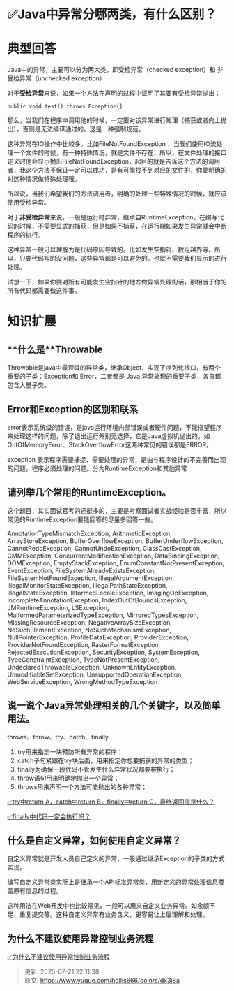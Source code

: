 # ✅Java中异常分哪两类，有什么区别？

# 典型回答
Java中的异常，主要可以分为两大类，即受检异常（checked exception）和 非受检异常（unchecked exception）



对于**受检异常**来说，如果一个方法在声明的过程中证明了其要有受检异常抛出：

`public void test() throws Exception{}`



那么，当我们在程序中调用他的时候，一定要对该异常进行处理（捕获或者向上抛出），否则是无法编译通过的。这是一种强制规范。



这种异常在IO操作中比较多。比如FileNotFoundException ，当我们使用IO流处理一个文件的时候，有一种特殊情况，就是文件不存在，所以，在文件处理的接口定义时他会显示抛出FileNotFoundException，起目的就是告诉这个方法的调用者，我这个方法不保证一定可以成功，是有可能找不到对应的文件的，你要明确的对这种情况做特殊处理哦。



所以说，当我们希望我们的方法调用者，明确的处理一些特殊情况的时候，就应该使用受检异常。



对于**非受检异常**来说，一般是运行时异常，继承自RuntimeException。在编写代码的时候，不需要显式的捕获，但是如果不捕获，在运行期如果发生异常就会中断程序的执行。



这种异常一般可以理解为是代码原因导致的。比如发生空指针、数组越界等。所以，只要代码写的没问题，这些异常都是可以避免的。也就不需要我们显示的进行处理。



试想一下，如果你要对所有可能发生空指针的地方做异常处理的话，那相当于你的所有代码都需要做这件事。

# 知识扩展
## **<font style="color:rgb(38, 38, 38);">什么是</font>**Throwable
Throwable是java中最顶级的异常类，继承Object，实现了序列化接口，有两个重要的子类：Exception和 Error，二者都是 Java 异常处理的重要子类，各自都包含大量子类。

## Error和Exception的区别和联系
error表示系统级的错误，是java运行环境内部错误或者硬件问题，不能指望程序来处理这样的问题，除了退出运行外别无选择，它是Java虚拟机抛出的。如OutOfMemoryError、StackOverflowError 这两种常见的错误都是ERROR。



exception 表示程序需要捕捉、需要处理的异常，是由与程序设计的不完善而出现的问题，程序必须处理的问题。分为RuntimeException和其他异常

## 请列举几个常用的RuntimeException。
这个题目，其实面试官考的还挺多的，主要是考察面试者实战经验是否丰富，所以常见的RuntimeException要能回答的尽量多回答一些。



AnnotationTypeMismatchException, ArithmeticException, ArrayStoreException, BufferOverflowException, BufferUnderflowException, CannotRedoException, CannotUndoException, ClassCastException, CMMException, ConcurrentModificationException, DataBindingException, DOMException, EmptyStackException, EnumConstantNotPresentException, EventException, FileSystemAlreadyExistsException, FileSystemNotFoundException, IllegalArgumentException, IllegalMonitorStateException, IllegalPathStateException, IllegalStateException, IllformedLocaleException, ImagingOpException, IncompleteAnnotationException, IndexOutOfBoundsException, JMRuntimeException, LSException, MalformedParameterizedTypeException, MirroredTypesException, MissingResourceException, NegativeArraySizeException, NoSuchElementException, NoSuchMechanismException, NullPointerException, ProfileDataException, ProviderException, ProviderNotFoundException, RasterFormatException, RejectedExecutionException, SecurityException, SystemException, TypeConstraintException, TypeNotPresentException, UndeclaredThrowableException, UnknownEntityException, UnmodifiableSetException, UnsupportedOperationException, WebServiceException, WrongMethodTypeException

## 说一说个Java异常处理相关的几个关键字，以及简单用法。
throws、throw、try、catch、finally

1. try用来指定一块预防所有异常的程序；
2. catch子句紧跟在try块后面，用来指定你想要捕获的异常的类型；
3. finally为确保一段代码不管发生什么异常状况都要被执行；
4. throw语句用来明确地抛出一个异常；
5. throws用来声明一个方法可能抛出的各种异常；



[✅try中return A，catch中return B，finally中return C，最终返回值是什么？](https://www.yuque.com/hollis666/oolnrs/ltw8ngs7yntrdk3a)



[✅finally中代码一定会执行吗？](https://www.yuque.com/hollis666/oolnrs/rs846vlvpa7dwe3v)

## 什么是自定义异常，如何使用自定义异常？


自定义异常就是开发人员自己定义的异常，一般通过继承Exception的子类的方式实现。



编写自定义异常类实际上是继承一个API标准异常类，用新定义的异常处理信息覆盖原有信息的过程。



这种用法在Web开发中也比较常见，一般可以用来自定义业务异常。如余额不足、重复提交等。这种自定义异常有业务含义，更容易让上层理解和处理。



## 为什么不建议使用异常控制业务流程


[✅为什么不建议使用异常控制业务流程](https://www.yuque.com/hollis666/oolnrs/kgodgo19faudkgt2)



> 更新: 2025-07-21 22:11:38  
> 原文: <https://www.yuque.com/hollis666/oolnrs/dx3i8a>